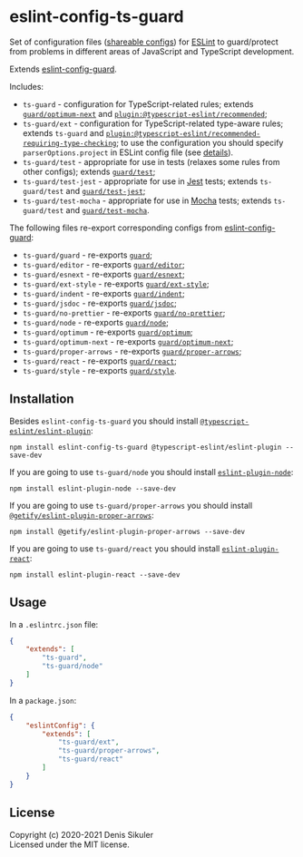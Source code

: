 # eslint-config-ts-guard

Set of configuration files ([shareable configs](https://eslint.org/docs/developer-guide/shareable-configs))
for [ESLint](https://eslint.org) to guard/protect from problems in different areas of JavaScript and TypeScript development.

Extends [eslint-config-guard](https://github.com/gamtiq/eslint-config-guard).

Includes:

* `ts-guard` - configuration for TypeScript-related rules; extends [`guard/optimum-next`](https://github.com/gamtiq/eslint-config-guard#eslint-config-guard) and [`plugin:@typescript-eslint/recommended`](https://github.com/typescript-eslint/typescript-eslint/tree/master/packages/eslint-plugin);
* `ts-guard/ext` - configuration for TypeScript-related type-aware rules; extends `ts-guard` and [`plugin:@typescript-eslint/recommended-requiring-type-checking`](https://github.com/typescript-eslint/typescript-eslint/blob/master/docs/getting-started/linting/TYPED_LINTING.md);
  to use the configuration you should specify `parserOptions.project` in ESLint config file (see [details](https://github.com/typescript-eslint/typescript-eslint/blob/master/docs/getting-started/linting/TYPED_LINTING.md)).
* `ts-guard/test` - appropriate for use in tests (relaxes some rules from other configs); extends [`guard/test`](https://github.com/gamtiq/eslint-config-guard#eslint-config-guard);
* `ts-guard/test-jest` - appropriate for use in [Jest](https://jestjs.io/) tests; extends `ts-guard/test` and [`guard/test-jest`](https://github.com/gamtiq/eslint-config-guard#eslint-config-guard);
* `ts-guard/test-mocha` - appropriate for use in [Mocha](https://mochajs.org/) tests; extends `ts-guard/test` and [`guard/test-mocha`](https://github.com/gamtiq/eslint-config-guard#eslint-config-guard).

The following files re-export corresponding configs from [eslint-config-guard](https://github.com/gamtiq/eslint-config-guard#eslint-config-guard):

* `ts-guard/guard` - re-exports [`guard`](https://github.com/gamtiq/eslint-config-guard#eslint-config-guard);
* `ts-guard/editor` - re-exports [`guard/editor`](https://github.com/gamtiq/eslint-config-guard#eslint-config-guard);
* `ts-guard/esnext` - re-exports [`guard/esnext`](https://github.com/gamtiq/eslint-config-guard#eslint-config-guard);
* `ts-guard/ext-style` - re-exports [`guard/ext-style`](https://github.com/gamtiq/eslint-config-guard#eslint-config-guard);
* `ts-guard/indent` - re-exports [`guard/indent`](https://github.com/gamtiq/eslint-config-guard#eslint-config-guard);
* `ts-guard/jsdoc` - re-exports [`guard/jsdoc`](https://github.com/gamtiq/eslint-config-guard#eslint-config-guard);
* `ts-guard/no-prettier` - re-exports [`guard/no-prettier`](https://github.com/gamtiq/eslint-config-guard#eslint-config-guard);
* `ts-guard/node` - re-exports [`guard/node`](https://github.com/gamtiq/eslint-config-guard#eslint-config-guard);
* `ts-guard/optimum` - re-exports [`guard/optimum`](https://github.com/gamtiq/eslint-config-guard#eslint-config-guard);
* `ts-guard/optimum-next` - re-exports [`guard/optimum-next`](https://github.com/gamtiq/eslint-config-guard#eslint-config-guard);
* `ts-guard/proper-arrows` - re-exports [`guard/proper-arrows`](https://github.com/gamtiq/eslint-config-guard#eslint-config-guard);
* `ts-guard/react` - re-exports [`guard/react`](https://github.com/gamtiq/eslint-config-guard#eslint-config-guard);
* `ts-guard/style` - re-exports [`guard/style`](https://github.com/gamtiq/eslint-config-guard#eslint-config-guard).

## Installation

Besides `eslint-config-ts-guard` you should install [`@typescript-eslint/eslint-plugin`](https://github.com/typescript-eslint/typescript-eslint/tree/master/packages/eslint-plugin):

    npm install eslint-config-ts-guard @typescript-eslint/eslint-plugin --save-dev

If you are going to use `ts-guard/node` you should install [`eslint-plugin-node`](https://github.com/mysticatea/eslint-plugin-node):

    npm install eslint-plugin-node --save-dev

If you are going to use `ts-guard/proper-arrows` you should install [`@getify/eslint-plugin-proper-arrows`](https://github.com/getify/eslint-plugin-proper-arrows):

    npm install @getify/eslint-plugin-proper-arrows --save-dev

If you are going to use `ts-guard/react` you should install [`eslint-plugin-react`](https://github.com/yannickcr/eslint-plugin-react):

    npm install eslint-plugin-react --save-dev

## Usage

In a `.eslintrc.json` file:

```json
{
    "extends": [
        "ts-guard",
        "ts-guard/node"
    ]
}
```

In a `package.json`:

```json
{
    "eslintConfig": {
        "extends": [
            "ts-guard/ext",
            "ts-guard/proper-arrows",
            "ts-guard/react"
        ]
    }
}
```

## License
Copyright (c) 2020-2021 Denis Sikuler  
Licensed under the MIT license.
